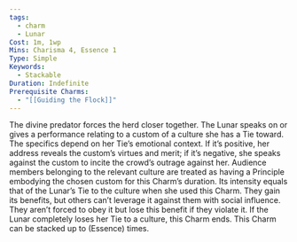 ```yaml
---
tags:
  - charm
  - Lunar
Cost: 1m, 1wp
Mins: Charisma 4, Essence 1
Type: Simple
Keywords:
  - Stackable
Duration: Indefinite
Prerequisite Charms:
  - "[[Guiding the Flock]]"
---
```

The divine predator forces the herd closer together. The Lunar speaks on or gives a performance relating to a custom of a culture she has a Tie toward. The specifics depend on her Tie’s emotional context. If it’s positive, her address reveals the custom’s virtues and merit; if it’s negative, she speaks against the custom to incite the crowd’s outrage against her. Audience members belonging to the relevant culture are treated as having a Principle embodying the chosen custom for this Charm’s duration. Its intensity equals that of the Lunar’s Tie to the culture when she used this Charm. They gain its benefits, but others can’t leverage it against them with social influence. They aren’t forced to obey it but lose this benefit if they violate it. If the Lunar completely loses her Tie to a culture, this Charm ends. This Charm can be stacked up to (Essence) times.